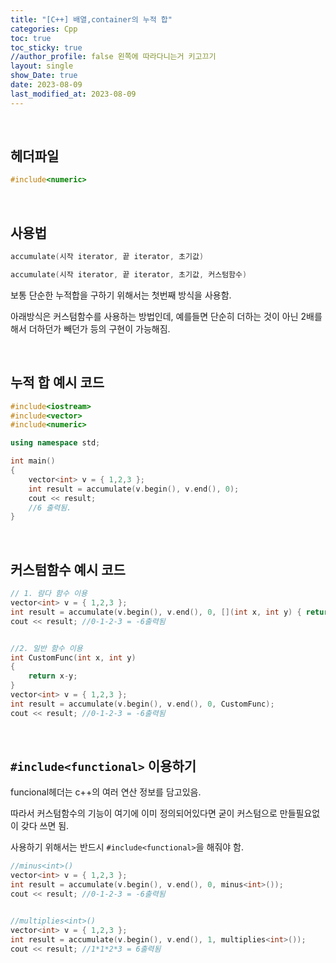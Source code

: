 ```yaml
---
title: "[C++] 배열,container의 누적 합"
categories: Cpp
toc: true
toc_sticky: true
//author_profile: false 왼쪽에 따라다니는거 키고끄기
layout: single
show_Date: true
date: 2023-08-09
last_modified_at: 2023-08-09
---
```


<br>

## 헤더파일

```c++
#include<numeric>
```

<br>

## 사용법

```c++
accumulate(시작 iterator, 끝 iterator, 초기값)

accumulate(시작 iterator, 끝 iterator, 초기값, 커스텀함수)
```

보통 단순한 누적합을 구하기 위해서는 첫번째 방식을 사용함.  

아래방식은 커스텀함수를 사용하는 방법인데, 예를들면 단순히 더하는 것이 아닌 2배를 해서 더하던가 빼던가 등의 구현이 가능해짐.

<br>

## 누적 합 예시 코드

```c++
#include<iostream>
#include<vector>
#include<numeric>

using namespace std;

int main()
{
	vector<int> v = { 1,2,3 };
	int result = accumulate(v.begin(), v.end(), 0);
	cout << result;
	//6 출력됨.
}
```

<br>

## 커스텀함수 예시 코드

```c++
// 1. 람다 함수 이용
vector<int> v = { 1,2,3 };
int result = accumulate(v.begin(), v.end(), 0, [](int x, int y) { return x - y; });
cout << result; //0-1-2-3 = -6출력됨


//2. 일반 함수 이용
int CustomFunc(int x, int y)
{
    return x-y;
}
vector<int> v = { 1,2,3 };
int result = accumulate(v.begin(), v.end(), 0, CustomFunc);
cout << result; //0-1-2-3 = -6출력됨
```

<br>

## `#include<functional>` 이용하기

funcional헤더는 c++의 여러 연산 정보를 담고있음. 

따라서 커스텀함수의 기능이 여기에 이미 정의되어있다면 굳이 커스텀으로 만들필요없이 갖다 쓰면 됨. 

사용하기 위해서는 반드시 `#include<functional>`을 해줘야 함.

```c++
//minus<int>()
vector<int> v = { 1,2,3 };
int result = accumulate(v.begin(), v.end(), 0, minus<int>());
cout << result; //0-1-2-3 = -6출력됨


//multiplies<int>()   
vector<int> v = { 1,2,3 };
int result = accumulate(v.begin(), v.end(), 1, multiplies<int>());
cout << result; //1*1*2*3 = 6출력됨
```

